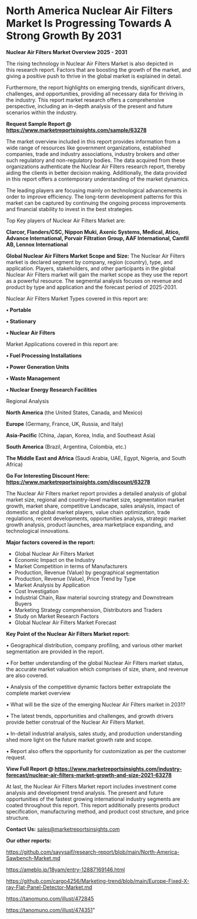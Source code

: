 # North America Nuclear Air Filters Market Is Progressing Towards A Strong Growth By 2031

<Strong> Nuclear Air Filters Market Overview 2025 - 2031</strong>

The rising technology in Nuclear Air Filters Market is also depicted in this research report. Factors that are boosting the growth of the market, and giving a positive push to thrive in the global market is explained in detail.

Furthermore, the report highlights on emerging trends, significant drivers, challenges, and opportunities, providing all necessary data for thriving in the industry. This report market research offers a comprehensive perspective, including an in-depth analysis of the present and future scenarios within the industry.

<strong>Request Sample Report @ <a href=https://www.marketreportsinsights.com/sample/63278>https://www.marketreportsinsights.com/sample/63278</a></strong>

The market overview included in this report provides information from a wide range of resources like government organizations, established companies, trade and industry associations, industry brokers and other such regulatory and non-regulatory bodies. The data acquired from these organizations authenticate the Nuclear Air Filters research report, thereby aiding the clients in better decision making. Additionally, the data provided in this report offers a contemporary understanding of the market dynamics.

The leading players are focusing mainly on technological advancements in order to improve efficiency. The long-term development patterns for this market can be captured by continuing the ongoing process improvements and financial stability to invest in the best strategies.

Top Key players of Nuclear Air Filters Market are:

<strong>Clarcor, Flanders/CSC, Nippon Muki, Axenic Systems, Medical, Atico, Advance International, Porvair Filtration Group, AAF International, Camfil AB, Lennox International</strong>

<strong><b>Global Nuclear Air Filters Market Scope and Size:</b></strong>
The Nuclear Air Filters market is declared segment by company, region (country), type, and application. Players, stakeholders, and other participants in the global Nuclear Air Filters market will gain the market scope as they use the report as a powerful resource. The segmental analysis focuses on revenue and product by type and application and the forecast period of 2025-2031.

Nuclear Air Filters Market Types covered in this report are:

<strong>• Portable

• Stationary

• Nuclear Air Filters</strong>

Market Applications covered in this report are:

<strong>• Fuel Processing Installations

• Power Generation Units

• Waste Management

• Nuclear Energy Research Facilities</strong> 

Regional Analysis

<strong>North America</strong> (the United States, Canada, and Mexico)

<strong>Europe</strong> (Germany, France, UK, Russia, and Italy)

<strong>Asia-Pacific</strong> (China, Japan, Korea, India, and Southeast Asia)

<strong>South America</strong> (Brazil, Argentina, Colombia, etc.)

<strong>The Middle East and Africa</strong> (Saudi Arabia, UAE, Egypt, Nigeria, and South Africa)

<strong>Go For Interesting Discount Here: <a href=https://www.marketreportsinsights.com/discount/63278>https://www.marketreportsinsights.com/discount/63278</a></strong>

The Nuclear Air Filters market report provides a detailed analysis of global market size, regional and country-level market size, segmentation market growth, market share, competitive Landscape, sales analysis, impact of domestic and global market players, value chain optimization, trade regulations, recent developments, opportunities analysis, strategic market growth analysis, product launches, area marketplace expanding, and technological innovations.

<strong><b>Major factors covered in the report:</b></strong>
<ul>
  <li>Global Nuclear Air Filters Market </li>
  <li>Economic Impact on the Industry</li>
  <li>Market Competition in terms of Manufacturers</li>
  <li>Production, Revenue (Value) by geographical segmentation</li>
  <li>Production, Revenue (Value), Price Trend by Type</li>
  <li>Market Analysis by Application</li>
  <li>Cost Investigation</li>
  <li>Industrial Chain, Raw material sourcing strategy and Downstream Buyers</li>
  <li>Marketing Strategy comprehension, Distributors and Traders</li>
  <li>Study on Market Research Factors</li>
  <li>Global Nuclear Air Filters Market Forecast</li>
</ul>

<strong><b>Key Point of the Nuclear Air Filters Market report:</b></strong>

• Geographical distribution, company profiling, and various other market segmentation are provided in the report.

• For better understanding of the global Nuclear Air Filters market status, the accurate market valuation which comprises of size, share, and revenue are also covered.

• Analysis of the competitive dynamic factors better extrapolate the complete market overview

• What will be the size of the emerging Nuclear Air Filters market in 2031?

• The latest trends, opportunities and challenges, and growth drivers provide better construal of the Nuclear Air Filters Market.

• In-detail industrial analysis, sales study, and production understanding shed more light on the future market growth rate and scope.

• Report also offers the opportunity for customization as per the customer request.

<strong><b>View Full Report @ <a href=https://www.marketreportsinsights.com/industry-forecast/nuclear-air-filters-market-growth-and-size-2021-63278>https://www.marketreportsinsights.com/industry-forecast/nuclear-air-filters-market-growth-and-size-2021-63278</a></b></strong>


At last, the Nuclear Air Filters Market report includes investment come analysis and development trend analysis. The present and future opportunities of the fastest growing international industry segments are coated throughout this report. This report additionally presents product specification, manufacturing method, and product cost structure, and price structure.

<strong>Contact Us:</strong>
sales@marketreportsinsights.com

<strong>Our other reports:</strong>

<a href=https://github.com/sayysaif/research-report/blob/main/North-America-Sawbench-Market.md>https://github.com/sayysaif/research-report/blob/main/North-America-Sawbench-Market.md</a>

<a href=https://ameblo.jp/18yam/entry-12887169146.html>https://ameblo.jp/18yam/entry-12887169146.html</a>

<a href=https://github.com/cargo4256/Marketing-trend/blob/main/Europe-Fixed-X-ray-Flat-Panel-Detector-Market.md>https://github.com/cargo4256/Marketing-trend/blob/main/Europe-Fixed-X-ray-Flat-Panel-Detector-Market.md</a>

<a href=https://tanomuno.com/illust/472845>https://tanomuno.com/illust/472845</a>

<a href=https://tanomuno.com/illust/474351>https://tanomuno.com/illust/474351</a>"
